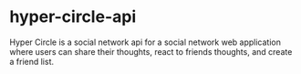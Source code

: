# hyper-circle-api
Hyper Circle is a social network api for a social network web application where users can share their thoughts, react to friends thoughts, and create a friend list.
